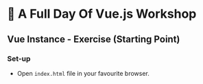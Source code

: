 # 💪 A Full Day Of Vue.js Workshop

## Vue Instance - Exercise (Starting Point)

### Set-up

* Open `index.html` file in your favourite browser.
